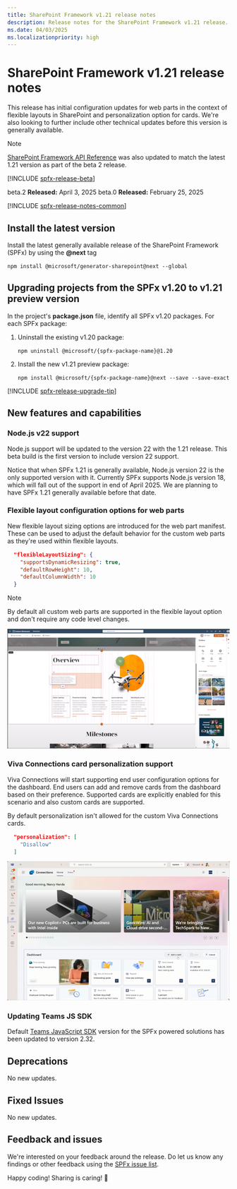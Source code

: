 ```yaml
---
title: SharePoint Framework v1.21 release notes
description: Release notes for the SharePoint Framework v1.21 release.
ms.date: 04/03/2025
ms.localizationpriority: high
---
```

# SharePoint Framework v1.21 release notes

This release has initial configuration updates for web parts in the context of flexible layouts in SharePoint and personalization option for cards. We're also looking to further include other technical updates before this version is generally available.

> [!NOTE]
> [SharePoint Framework API Reference](https://learn.microsoft.com/en-us/javascript/api/overview/sharepoint?view=sp-typescript-latest) was also updated to match the latest 1.21 version as part of the beta 2 release.

[!INCLUDE [spfx-release-beta](../../includes/snippets/spfx-release-beta.md)]

beta.2 **Released:** April 3, 2025
beta.0 **Released:** February 25, 2025

[!INCLUDE [spfx-release-notes-common](../../includes/snippets/spfx-release-notes-common.md)]

## Install the latest version

Install the latest generally available release of the SharePoint Framework (SPFx) by using the **@next** tag

```console
npm install @microsoft/generator-sharepoint@next --global
```

## Upgrading projects from the SPFx v1.20 to v1.21 preview version

In the project's **package.json** file, identify all SPFx v1.20 packages. For each SPFx package:

1. Uninstall the existing v1.20 package:

    ```console
    npm uninstall @microsoft/{spfx-package-name}@1.20
    ```

1. Install the new v1.21 preview package:

    ```console
    npm install @microsoft/{spfx-package-name}@next --save --save-exact
    ```

[!INCLUDE [spfx-release-upgrade-tip](../../includes/snippets/spfx-release-upgrade-tip.md)]

## New features and capabilities

### Node.js v22 support

Node.js support will be updated to the version 22 with the 1.21 release. This beta build is the first version to include version 22 support.

Notice that when SPFx 1.21 is generally available, Node.js version 22 is the only supported version with it. Currently SPFx supports Node.js version 18, which will fall out of the support in end of April 2025. We are planning to have SPFx 1.21 generally available before that date.

### Flexible layout configuration options for web parts

New flexible layout sizing options are introduced for the web part manifest. These can be used to adjust the default behavior for the custom web parts as they're used within flexible layouts.

```json
  "flexibleLayoutSizing": {
    "supportsDynamicResizing": true,
    "defaultRowHeight": 10,
    "defaultColumnWidth": 10
  }
```

> [!NOTE]
> By default all custom web parts are supported in the flexible layout option and don't require any code level changes.

![Flexible layout support](../images/121-release-notes/flex-layout.png)

### Viva Connections card personalization support

Viva Connections will start supporting end user configuration options for the dashboard. End users can add and remove cards from the dashboard based on their preference. Supported cards are explicitly enabled for this scenario and also custom cards are supported.

By default personalization isn't allowed for the custom Viva Connections cards.

```json
  "personalization": [
    "Disallow"
  ]
```

![Card personalization visible in the dashboard UI](../images/121-release-notes/card-personalization.png)

### Updating Teams JS SDK

Default [Teams JavaScript SDK](https://github.com/OfficeDev/microsoft-teams-library-js) version for the SPFx powered solutions has been updated to version 2.32.

## Deprecations

No new updates.

## Fixed Issues

No new updates.

## Feedback and issues

We're interested on your feedback around the release. Do let us know any findings or other feedback using the [SPFx issue list](https://github.com/SharePoint/sp-dev-docs/issues).

Happy coding! Sharing is caring! 🧡
